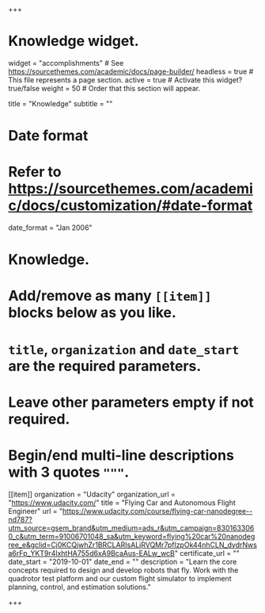 +++
# Knowledge widget.
widget = "accomplishments"  # See https://sourcethemes.com/academic/docs/page-builder/
headless = true  # This file represents a page section.
active = true  # Activate this widget? true/false
weight = 50  # Order that this section will appear.

title = "Knowledge"
subtitle = ""

# Date format
#   Refer to https://sourcethemes.com/academic/docs/customization/#date-format
date_format = "Jan 2006"

# Knowledge.
#   Add/remove as many `[[item]]` blocks below as you like.
#   `title`, `organization` and `date_start` are the required parameters.
#   Leave other parameters empty if not required.
#   Begin/end multi-line descriptions with 3 quotes `"""`.

[[item]]
  organization = "Udacity"
  organization_url = "https://www.udacity.com/"
  title = "Flying Car and Autonomous Flight Engineer"
  url = "https://www.udacity.com/course/flying-car-nanodegree--nd787?utm_source=gsem_brand&utm_medium=ads_r&utm_campaign=8301633060_c&utm_term=91006701048_sa&utm_keyword=flying%20car%20nanodegree_e&gclid=Cj0KCQjwhZr1BRCLARIsALjRVQMr7pflzpOk44nhCLN_dydrNwsa6rFp_YKT9r4lxhtHA755d6xA9BcaAus-EALw_wcB"
  certificate_url = ""
  date_start = "2019-10-01"
  date_end = ""
  description = "Learn the core concepts required to design and develop robots that fly. Work with the quadrotor test platform and our custom flight simulator to implement planning, control, and estimation solutions."

+++
